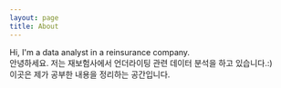 ```yaml
---
layout: page
title: About
---
```


<p class="message">
  Hi, I'm a data analyst in a reinsurance company.<br>
  안녕하세요. 저는 재보험사에서 언더라이팅 관련 데이터 분석을 하고 있습니다.:)<br>
  이곳은 제가 공부한 내용을 정리하는 공간입니다.<br>
</p>

